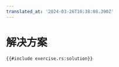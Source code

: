 ```yaml
---
translated_at: '2024-03-26T10:38:08.390Z'
---
```


# 解决方案

<!-- 编译失败，因为 `mdbook test` 不允许使用 `thiserror` -->

```rust,editable,compile_fail
{{#include exercise.rs:solution}}
```
